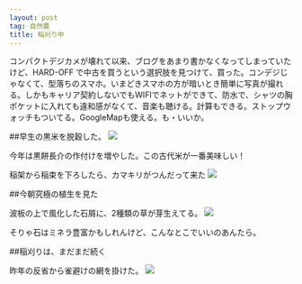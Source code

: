 ```yaml
---
layout: post
tag: 自然農
title: 稲刈り中
---
```

コンパクトデジカメが壊れて以来、ブログをあまり書かなくなってしまっていたけど、HARD-OFF で中古を買うという選択肢を見つけて、買った。コンデジじゃなくて、型落ちのスマホ。いまどきスマホの方が暗いとき簡単に写真が撮れる。しかもキャリア契約しないでもWIFIでネットができて、防水で、シャツの胸ポケットに入れても違和感がなくて、音楽も聴ける。計算もできる。ストップウォッチもついてる。GoogleMapも使える。も・いいか。

##早生の黒米を脱穀した。
![](https://farm2.staticflickr.com/1937/30738072067_17f34588b3.jpg)

今年は黒餅長介の作付けを増やした。この古代米が一番美味しい！

稲架から稲束を下ろしたら、カマキリがつんだって来た
![](https://farm5.staticflickr.com/4876/44764411895_10bb0f5bf8.jpg)

##今朝究極の植生を見た

波板の上で風化した石屑に、2種類の草が芽生えてる。
![](https://farm5.staticflickr.com/4879/44797928975_df2eef8f7d.jpg)

そりゃ石はミネラ豊富かもしれんけど、こんなとこでいいのあんたら。

##稲刈りは、まだまだ続く

昨年の反省から雀避けの網を掛けた。
![](https://farm5.staticflickr.com/4821/44797932075_2047809118.jpg)

